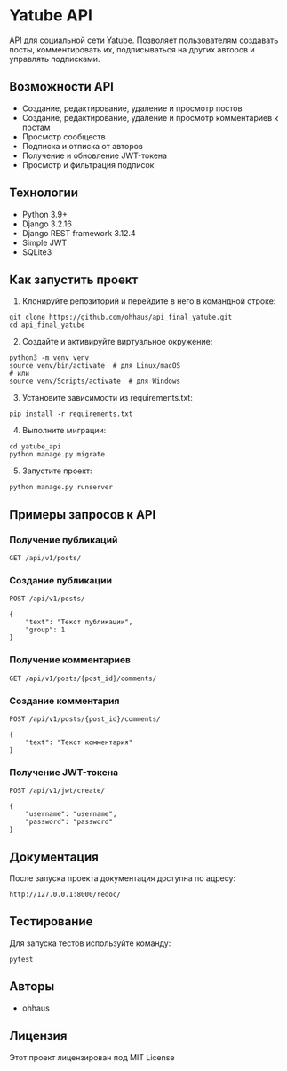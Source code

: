 # Yatube API

API для социальной сети Yatube. Позволяет пользователям создавать посты, комментировать их, подписываться на других авторов и управлять подписками.

## Возможности API

- Создание, редактирование, удаление и просмотр постов
- Создание, редактирование, удаление и просмотр комментариев к постам
- Просмотр сообществ
- Подписка и отписка от авторов
- Получение и обновление JWT-токена
- Просмотр и фильтрация подписок

## Технологии

- Python 3.9+
- Django 3.2.16
- Django REST framework 3.12.4
- Simple JWT
- SQLite3

## Как запустить проект

1. Клонируйте репозиторий и перейдите в него в командной строке:
```
git clone https://github.com/ohhaus/api_final_yatube.git
cd api_final_yatube
```

2. Создайте и активируйте виртуальное окружение:
```
python3 -m venv venv
source venv/bin/activate  # для Linux/macOS
# или
source venv/Scripts/activate  # для Windows
```

3. Установите зависимости из requirements.txt:
```
pip install -r requirements.txt
```

4. Выполните миграции:
```
cd yatube_api
python manage.py migrate
```

5. Запустите проект:
```
python manage.py runserver
```

## Примеры запросов к API

### Получение публикаций
```
GET /api/v1/posts/
```

### Создание публикации
```
POST /api/v1/posts/

{
    "text": "Текст публикации",
    "group": 1
}
```

### Получение комментариев
```
GET /api/v1/posts/{post_id}/comments/
```

### Создание комментария
```
POST /api/v1/posts/{post_id}/comments/

{
    "text": "Текст комментария"
}
```

### Получение JWT-токена
```
POST /api/v1/jwt/create/

{
    "username": "username",
    "password": "password"
}
```

## Документация

После запуска проекта документация доступна по адресу:
```
http://127.0.0.1:8000/redoc/
```

## Тестирование

Для запуска тестов используйте команду:
```
pytest
```

## Авторы

- ohhaus

## Лицензия

Этот проект лицензирован под MIT License
